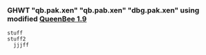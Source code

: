 ### GHWT "qb.pak.xen" "qb.pab.xen" "dbg.pak.xen" using modified [QueenBee 1.9](https://cdn.discordapp.com/attachments/233523599464464396/246402850136129547/ModifiedQueenBee1.9.zip)
~~~
stuff
stuff2
  jjjff
~~~
